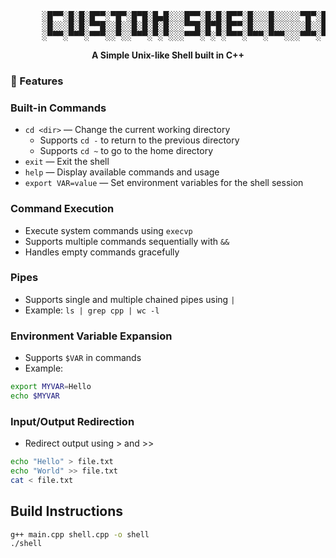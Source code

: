 <p align="center">
<pre>
      ░█▀▀░█░█░█▀▀░▀█▀░█▀█░█▄█░░░█▀▀░█░█░█▀▀░█░░░█░░░░░▀█▀░█▀█░░░█▀▀░█▀█░█▀█
      ░█░░░█░█░▀▀█░░█░░█░█░█░█░░░▀▀█░█▀█░█▀▀░█░░░█░░░░░░█░░█░█░░░█░░░█▀▀░█▀▀
      ░▀▀▀░▀▀▀░▀▀▀░░▀░░▀▀▀░▀░▀░░░▀▀▀░▀░▀░▀▀▀░▀▀▀░▀▀▀░░░▀▀▀░▀░▀░░░▀▀▀░▀░░░▀░░
</pre>
</p>

<p align="center">
<b>A Simple Unix-like Shell built in C++</b>
</p>

### 🚀 Features
### Built-in Commands
- `cd <dir>` — Change the current working directory  
  - Supports `cd -` to return to the previous directory  
  - Supports `cd ~` to go to the home directory  
- `exit` — Exit the shell  
- `help` — Display available commands and usage  
- `export VAR=value` — Set environment variables for the shell session  

### Command Execution
- Execute system commands using `execvp`  
- Supports multiple commands sequentially with `&&`  
- Handles empty commands gracefully  

### Pipes
- Supports single and multiple chained pipes using `|`  
- Example: `ls | grep cpp | wc -l`  

### Environment Variable Expansion
- Supports `$VAR` in commands  
- Example:  
```bash
export MYVAR=Hello
echo $MYVAR
```
### Input/Output Redirection 
- Redirect output using > and >>
``` bash
echo "Hello" > file.txt
echo "World" >> file.txt
cat < file.txt
```
## Build Instructions
```bash
g++ main.cpp shell.cpp -o shell
./shell
```